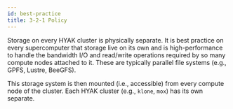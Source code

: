 ```yaml
---
id: best-practice
title: 3-2-1 Policy
---
```


Storage on every HYAK cluster is physically separate. It is best practice on every supercomputer that storage live on its own and is high-performance to handle the bandwidth I/O and read/write operations required by so many compute nodes attached to it. These are typically parallel file systems (e.g., GPFS, Lustre, BeeGFS).

This storage system is then mounted (i.e., accessible) from every compute node of the cluster. Each HYAK cluster (e.g., `klone`, `mox`) has its own separate.
